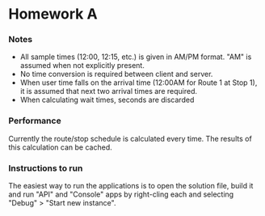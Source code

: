 # Homework A

### Notes
- All sample times (12:00, 12:15, etc.) is given in AM/PM format. "AM" is assumed when not explicitly present.
- No time conversion is required between client and server.
- When user time falls on the arrival time (12:00AM for Route 1 at Stop 1), it is assumed that next two arrival times are required.
- When calculating wait times, seconds are discarded

### Performance
Currently the route/stop schedule is calculated every time. The results of this calculation can be cached.

### Instructions to run
The easiest way to run the applications is to open the solution file, build it and run "API" and "Console" apps by right-cling each and selecting "Debug" > "Start new instance".